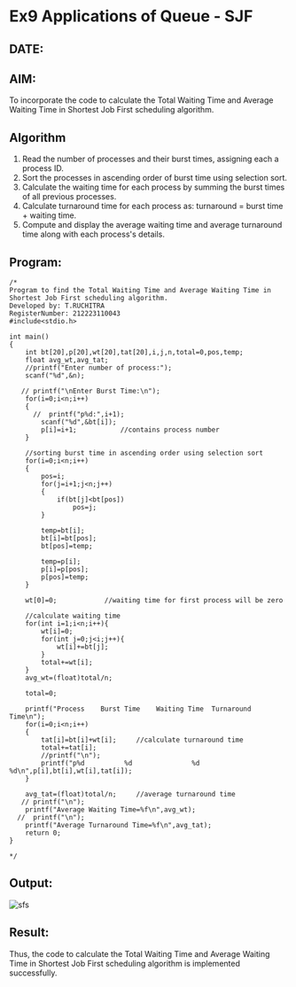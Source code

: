 # Ex9 Applications of Queue - SJF
## DATE:
## AIM:
To incorporate the code to calculate the Total Waiting Time and Average Waiting Time in Shortest Job First scheduling algorithm.
## Algorithm
1. Read the number of processes and their burst times, assigning each a process ID.
2. Sort the processes in ascending order of burst time using selection sort.
3. Calculate the waiting time for each process by summing the burst times of all previous processes.
4. Calculate turnaround time for each process as: turnaround = burst time + waiting time.
5. Compute and display the average waiting time and average turnaround time along with each process's details.  

## Program:
```
/*
Program to find the Total Waiting Time and Average Waiting Time in Shortest Job First scheduling algorithm.
Developed by: T.RUCHITRA
RegisterNumber: 212223110043
#include<stdio.h>
 
int main()
{
    int bt[20],p[20],wt[20],tat[20],i,j,n,total=0,pos,temp;
    float avg_wt,avg_tat;
    //printf("Enter number of process:");
    scanf("%d",&n);
 
   // printf("\nEnter Burst Time:\n");
    for(i=0;i<n;i++)
    {
      //  printf("p%d:",i+1);
        scanf("%d",&bt[i]);
        p[i]=i+1;           //contains process number
    }
 
    //sorting burst time in ascending order using selection sort
    for(i=0;i<n;i++)
    {
        pos=i;
        for(j=i+1;j<n;j++)
        {
            if(bt[j]<bt[pos])
                pos=j;
        }
 
        temp=bt[i];
        bt[i]=bt[pos];
        bt[pos]=temp;
 
        temp=p[i];
        p[i]=p[pos];
        p[pos]=temp;
    }
 
    wt[0]=0;            //waiting time for first process will be zero
 
    //calculate waiting time
    for(int i=1;i<n;i++){
        wt[i]=0;
        for(int j=0;j<i;j++){
            wt[i]+=bt[j];
        }
        total+=wt[i];
    }
    avg_wt=(float)total/n;
    
    total=0;
 
    printf("Process    Burst Time    Waiting Time  Turnaround Time\n");
    for(i=0;i<n;i++)
    {
        tat[i]=bt[i]+wt[i];     //calculate turnaround time
        total+=tat[i];
        //printf("\n");
        printf("p%d          %d               %d             %d\n",p[i],bt[i],wt[i],tat[i]);
    }
 
    avg_tat=(float)total/n;     //average turnaround time
   // printf("\n");
    printf("Average Waiting Time=%f\n",avg_wt);
  //  printf("\n");
    printf("Average Turnaround Time=%f\n",avg_tat);
    return 0;
}

*/
```

## Output:
![sfs](https://github.com/user-attachments/assets/f1914889-9cda-494d-a9f9-ab26fd5d5d55)


## Result:
Thus, the code to calculate the Total Waiting Time and Average Waiting Time in Shortest Job First scheduling algorithm is implemented successfully.
